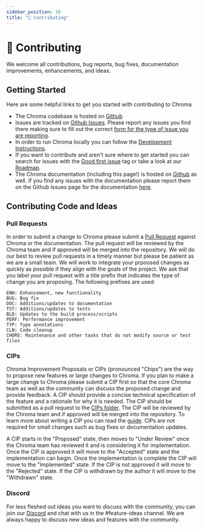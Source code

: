 ```yaml
---
sidebar_position: 10
title: "🍻 Contributing"
---
```


# 🍻 Contributing

We welcome all contributions, bug reports, bug fixes, documentation improvements, enhancements, and ideas.

## Getting Started
Here are some helpful links to get you started with contributing to Chroma

- The Chroma codebase is hosted on [Github](https://github.com/chroma-core/chroma)
- Issues are tracked on [Github Issues](https://github.com/chroma-core/chroma/issues). Please report any issues you find there making sure to fill out the correct [form for the type of issue you are reporting](https://github.com/chroma-core/chroma/issues/new/choose). 
- In order to run Chroma locally you can follow the [Development Instructions](https://github.com/chroma-core/chroma/blob/main/DEVELOP.md).
- If you want to contribute and aren't sure where to get started you can search for issues with the [Good first issue](https://github.com/chroma-core/chroma/issues?q=is%3Aissue+is%3Aopen+label%3A%22good+first+issue%22) tag or take a look at our [Roadmap](https://docs.trychroma.com/roadmap).
- The Chroma documentation (including this page!) is hosted on [Github](https://github.com/chroma-core/docs) as well. If you find any issues with the documentation please report them on the Github Issues page for the documentation [here](https://github.com/chroma-core/docs/issues). 


## Contributing Code and Ideas

### Pull Requests
In order to submit a change to Chroma please submit a [Pull Request](https://github.com/chroma-core/chroma/compare) against Chroma or the documentation. The pull request will be reviewed by the Chroma team and if approved will be merged into the repository. We will do our best to review pull requests in a timely manner but please be patient as we are a small team. We will work to integrate your prpoosed changes as quickly as possible if they align with the goals of the project. We ask that you label your pull request with a title prefix that indicates the type of change you are proposing. The following prefixes are used:

```
ENH: Enhancement, new functionality
BUG: Bug fix
DOC: Additions/updates to documentation
TST: Additions/updates to tests
BLD: Updates to the build process/scripts
PERF: Performance improvement
TYP: Type annotations
CLN: Code cleanup
CHORE: Maintenance and other tasks that do not modify source or test files
```


### CIPs
Chroma Improvement Proposals or CIPs (pronounced "Chips") are the way to propose new features or large changes to Chroma. If you plan to make a large change to Chroma please submit a CIP first so that the core Chroma team as well as the community can discuss the proposed change and provide feedback. A CIP should provide a concise technical specification of the feature and a rationale for why it is needed. The CIP should be submitted as a pull request to the [CIPs folder](https://github.com/chroma-core/chroma/tree/main/docs). The CIP will be reviewed by the Chroma team and if approved will be merged into the repository. To learn more about writing a CIP you can read the [guide](https://github.com/chroma-core/chroma/blob/main/docs/CIP_Chroma_Improvment_Proposals.md). CIPs are not required for small changes such as bug fixes or documentation updates. 

A CIP starts in the "Proposed" state, then moves to "Under Review" once the Chroma team has reviewed it and is considering it for implementation. Once the CIP is approved it will move to the "Accepted" state and the implementation can begin. Once the implementation is complete the CIP will move to the "Implemented" state. If the CIP is not approved it will move to the "Rejected" state. If the CIP is withdrawn by the author it will move to the "Withdrawn" state.


### Discord
For less fleshed out ideas you want to discuss with the community, you can join our [Discord](https://discord.gg/Fk2pH7k6) and chat with us in the #feature-ideas channel. We are always happy to discuss new ideas and features with the community.

